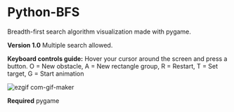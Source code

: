 # Python-BFS
Breadth-first search algorithm visualization made with pygame.

**Version 1.0**
Multiple search allowed.

**Keyboard controls guide:**
Hover your cursor around the screen and press a button.
O = New obstacle, A = New rectangle group, R = Restart, T = Set target, G = Start animation

![ezgif com-gif-maker](https://user-images.githubusercontent.com/54554621/114483796-6b96f680-9bdf-11eb-9d48-f6d8f5fcc124.gif)

**Required**
pygame
